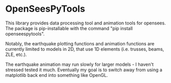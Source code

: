 # OpenSeesPyTools
This library provides data processing tool and animation tools for opensees. 
The package is pip-installable with the command "pip install openseespytools".

Notably, the earthquake plotting functions and animation functions are currently limited to models in 2D, that use 1D elements 
(i.e. trusses, beams, ZLE, etc.).

The earthquake animation may run slowly for larger models - I haven't stressed tested it much.
Eventually my goal is to switch away from using a matplotlib back end into something like OpenGL.

